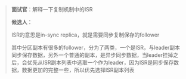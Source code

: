 > **面试官**：解释一下复制机制中的ISR
>
> **候选人**：
>
> ISR的意思是in-sync replica，就是需要同步复制保存的follower
>
> 其中分区副本有很多的follower，分为了两类，一个是ISR，与leader副本同步保存数据，另外一个普通的副本，是异步同步数据，当leader挂掉之后，会优先从ISR副本列表中选取一个作为leader，因为ISR是同步保存数据，数据更加的完整一些，所以优先选择ISR副本列表
>